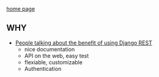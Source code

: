 [home page](http://www.django-rest-framework.org/)

## WHY
- [People talking about the benefit of using Django REST](http://ngenworks.com/technology/how-django-rest-framework-changed-my-life/)
  - nice documentation
  - API on the web, easy test
  - flexiable, customizable
  - Authentication
